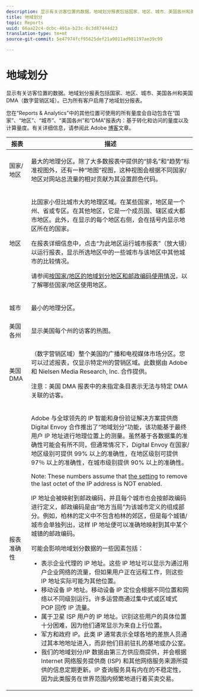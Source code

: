 ```yaml
---
description: 显示有关访客位置的数据。地域划分报表包括国家、地区、城市、美国各州和美国 DMA（数字营销区域）。已为所有客户启用了地域划分报表。
title: 地域划分
topic: Reports
uuid: 66aa22c4-dcbc-491a-b23c-0c3d87444d23
translation-type: tm+mt
source-git-commit: 5e47974fcf95625def21a9011ad981197ae39c99

---
```



# 地域划分

显示有关访客位置的数据。地域划分报表包括国家、地区、城市、美国各州和美国 DMA（数字营销区域）。已为所有客户启用了地域划分报表。

您在“Reports &amp; Analytics”中的其他位置可使用的所有量度会自动包含在“国家”、“地区”、“城市”、“美国各州”和“DMA”报表内：基于转化和访问的量度以及计算量度。有关详细信息，请参阅此 Adobe [博客](https://blogs.adobe.com/digitalmarketing/analytics/introducing-new-metrics-in-geosegmentation-and-more/)文章。

<table id="table_566CFFC82E1149D8BAFE6641627FCF1F"> 
 <thead> 
  <tr> 
   <th colname="col1" class="entry"> 报表 </th> 
   <th colname="col2" class="entry"> 描述 </th> 
  </tr> 
 </thead>
 <tbody> 
  <tr> 
   <td colname="col1"> 国家/地区 </td> 
   <td colname="col2"> <p> 最大的地理分区。除了大多数报表中提供的“排名”和“趋势”标准视图外，还有一种“地图”视图，这种视图会根据不同国家/地区对网站总流量的相对贡献为其设置颜色代码。 </p> </td> 
  </tr> 
  <tr> 
   <td colname="col1"> 地区 </td> 
   <td colname="col2"> <p> 比国家小但比城市大的地理区域。在某些国家，地区是一个州、省或专区。在其他地区，它是一个成员国、辖区或大都市地区。此外，在显示的每个地区右侧，会在括号内显示地区所在的国家。 </p> <p>在报表详细信息中，点击“为此地区运行城市报表”（放大镜）以运行报表，显示所选地区中的一些城市与该地区中其他城市的比较情况。 </p> <p>请参阅<a href="/help/components/c-variables/dimensionslist/reports-geosegmentation-reference.md"  >按国家/地区的地域划分地区和邮政编码使用情况</a>，以了解哪些国家/地区使用地区。 </p> </td> 
  </tr> 
  <tr> 
   <td colname="col1"> 城市 </td> 
   <td colname="col2"> <p> 最小的地理分区。 </p> </td> 
  </tr> 
  <tr> 
   <td colname="col1"> 美国各州 </td> 
   <td colname="col2"> <p> 显示美国每个州的访客的热图。 </p> </td> 
  </tr> 
  <tr> 
   <td colname="col1"> 美国 DMA </td> 
   <td colname="col2"> <p> （数字营销区域）整个美国的广播和电视媒体市场分区。您可以过滤报表，仅显示特定州的营销区域。此数据由 Adobe 和 Nielsen Media Research, Inc. 合作提供。 </p> <p>注意：美国 DMA 报表中的未指定条目表示无法与特定 DMA 关联的访客。 </p> </td> 
  </tr> 
  <tr> 
   <td colname="col1"> 报表准确性 </td> 
   <td colname="col2"> <p>Adobe 与全球领先的 IP 智能和身份验证解决方案提供商 Digital Envoy 合作推出了“地域划分”功能，该功能基于最终用户 IP 地址进行地理位置上的测量。虽然基于各数据集的准确性可能会有所不同，但通常情况下，Digital Envoy 在国家/地区级别可提供 99% 以上的准确性，在地区级别可提供 97％ 以上的准确性，在城市级别提供 90% 以上的准确性。 </p> <p>Note: These numbers assume that <a href="/help/admin/admin/general-acct-settings-admin.md">the setting</a> to remove the last octet of the IP address is NOT enabled. </p> <p>IP 地址会被映射到邮政编码，并且每个城市也会按邮政编码进行定义，邮政编码是由“地方当局”为该城市定义的组成部分。例如，柏林的定义中不包含柏林的郊区，但是每个城镇/城市会单独列出，这样 IP 地址便可以准确地映射到其中某个城镇的邮政编码。 </p> <p>可能会影响地域划分数据的一些因素包括： </p> 
    <ul id="ul_1B05024AD5174232A8DB8145753FB09B"> 
     <li id="li_C3A21E7C1186490EB9A236634DB45E7F">表示企业代理的 IP 地址。这些 IP 地址可以显示为通过用户企业网络的流量，但如果用户正在远程工作，则这些 IP 地址实际可能为其他位置。 </li> 
     <li id="li_56FC36B3598C420F9246D4E8772822A7">移动设备 IP 地址。移动设备 IP 定位会根据不同位置和网络以不同级别运行。许多运营商通过集中式或区域式 POP 回传 IP 流量。 </li> 
     <li id="li_C1EED854AE584489BCBC2A7AA20B8EF1">属于卫星 ISP 用户的 IP 地址。识别这些用户的具体位置十分困难，因为他们通常显示为来自上行位置。 </li> 
     <li id="li_A735756F39554DF19E05D251CA614F02">军方和政府 IP。此类 IP 通常表示全球各地的差旅人员通过其本地地址进入，而非他们目前驻扎的基地或办公室。 </li> 
     <li id="li_ACFF1B8094684173B8325A44304CA32B">我们的地域划分/IP 数据由第三方供应商提供，并会根据 Internet 网络服务提供商 (ISP) 和其他网络服务来源所提供的信息定期更新。IP 查询服务具有内在的不稳定性，因为此类服务在世界范围内频繁地进行着买卖交易。 </li> 
    </ul> </td> 
  </tr> 
 </tbody> 
</table>

